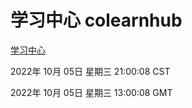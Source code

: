 # 学习中心 colearnhub
[学习中心](http://27.19.32.34:56308/colearnhub/)

2022年 10月 05日 星期三 21:00:08 CST

2022年 10月 05日 星期三 13:00:08 GMT
